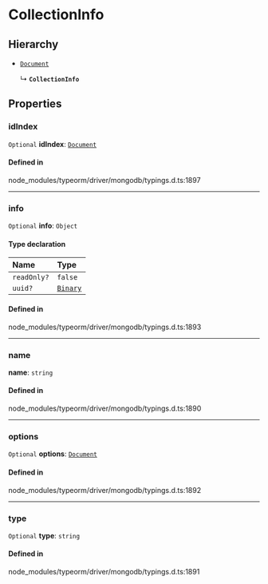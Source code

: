 # CollectionInfo

## Hierarchy

- [`Document`](Document.md)

  ↳ **`CollectionInfo`**

## Properties

### idIndex

 `Optional` **idIndex**: [`Document`](Document.md)

#### Defined in

node_modules/typeorm/driver/mongodb/typings.d.ts:1897

___

### info

 `Optional` **info**: `Object`

#### Type declaration

| Name | Type |
| :------ | :------ |
| `readOnly?` | ``false`` |
| `uuid?` | [`Binary`](../classes/Binary.md) |

#### Defined in

node_modules/typeorm/driver/mongodb/typings.d.ts:1893

___

### name

 **name**: `string`

#### Defined in

node_modules/typeorm/driver/mongodb/typings.d.ts:1890

___

### options

 `Optional` **options**: [`Document`](Document.md)

#### Defined in

node_modules/typeorm/driver/mongodb/typings.d.ts:1892

___

### type

 `Optional` **type**: `string`

#### Defined in

node_modules/typeorm/driver/mongodb/typings.d.ts:1891
